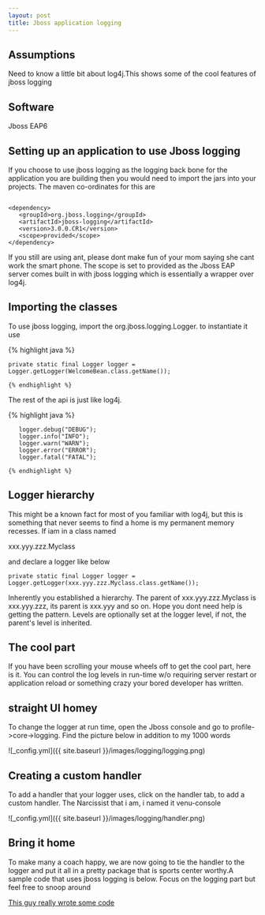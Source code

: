 ```yaml
---
layout: post
title: Jboss application logging
---
```


## Assumptions

Need to know a little bit about log4j.This shows some of the cool features of jboss logging

## Software

Jboss EAP6

## Setting up an application to use Jboss logging

If you choose to use jboss logging as the logging back bone for the application you are building
then you would need to import the jars into your projects. The maven co-ordinates for this are

```

<dependency>
   <groupId>org.jboss.logging</groupId>
   <artifactId>jboss-logging</artifactId>
   <version>3.0.0.CR1</version>
   <scope>provided</scope>
</dependency>

```

If you still are using ant, please dont make fun of your mom saying she cant work the smart phone. The 
scope is set to provided as the Jboss EAP server comes built in with jboss logging which is essentially
a wrapper over log4j.

## Importing the classes

To use jboss logging, import the org.jboss.logging.Logger. to instantiate it use 

{% highlight java %}

	private static final Logger logger = Logger.getLogger(WelcomeBean.class.getName());
	
	{% endhighlight %}
	
The rest of the api is just like log4j.

{% highlight java %}
       
       logger.debug("DEBUG");
       logger.info("INFO");
       logger.warn("WARN");
       logger.error("ERROR");
       logger.fatal("FATAL");

	{% endhighlight %}

## Logger hierarchy

This might be a known fact for most of you familiar with log4j, but this is something that never seems
to find a home is my permanent memory recesses. If iam in a class named

xxx.yyy.zzz.Myclass

and declare a logger like below

	private static final Logger logger = Logger.getLogger(xxx.yyy.zzz.Myclass.class.getName());

Inherently you established a hierarchy. The parent of xxx.yyy.zzz.Myclass is xxx.yyy.zzz, its parent
is xxx.yyy and so on. Hope you dont need help is getting the pattern. Levels are optionally set at the
logger level, if not, the parent's level is inherited.

## The cool part

If you have been scrolling your mouse wheels off to get the cool part, here is it. You can control
the log levels in run-time w/o requiring server restart or application reload or something crazy
your bored developer has written. 

## straight UI homey

To change the logger at run time, open the Jboss console and go to profile->core->logging. Find the picture
below in addition to my 1000 words

![_config.yml]({{ site.baseurl }}/images/logging/logging.png)

## Creating a custom handler

To add a handler that your logger uses, click on the handler tab, to add a custom handler. The Narcissist
that i am,  i named it venu-console

![_config.yml]({{ site.baseurl }}/images/logging/handler.png)

## Bring it home

To make many a coach happy, we are now going to tie the handler to the logger and put it all in a pretty
package that is sports center worthy.A sample code that uses jboss logging is below. Focus on the logging
part but feel free to snoop around

[This guy really wrote some code](https://github.com/svsvenu/blog/blob/master/kitchensink/src/main/java/com/venu/jsf/WelcomeBean.java)





